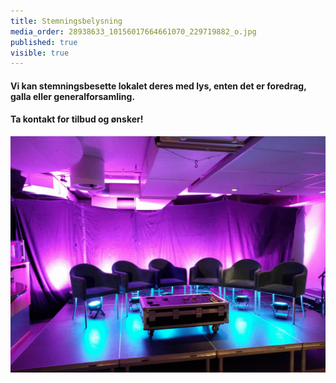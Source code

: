 ```yaml
---
title: Stemningsbelysning
media_order: 28938633_10156017664661070_229719882_o.jpg
published: true
visible: true
---
```


#### Vi kan stemningsbesette lokalet deres med lys, enten det er foredrag, galla eller generalforsamling.
#### 
#### Ta kontakt for tilbud og ønsker!

![](28938633_10156017664661070_229719882_o.jpg?cropResize=400,400)